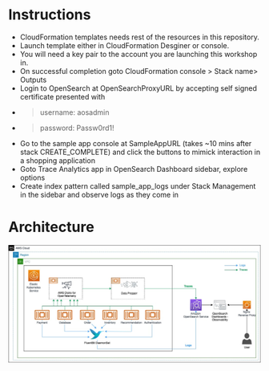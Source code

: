 # Instructions
- CloudFormation templates needs rest of the resources in this repository.
- Launch template either in CloudFormation Desginer or console.
- You will need a key pair to the account you are launching this workshop in.
- On successful completion goto CloudFormation console > Stack name> Outputs
- Login to OpenSearch at OpenSearchProxyURL by accepting self signed certificate presented with 
- > username: aosadmin 
- > password: Passw0rd1!
- Go to the sample app console at SampleAppURL (takes ~10 mins after stack CREATE_COMPLETE) and click the buttons to mimick interaction in a shopping application
- Goto Trace Analytics app in OpenSearch Dashboard sidebar, explore options
- Create index pattern called sample_app_logs under Stack Management in the sidebar and observe logs as they come in
# Architecture
![architecture](/assets/arch.jpg)